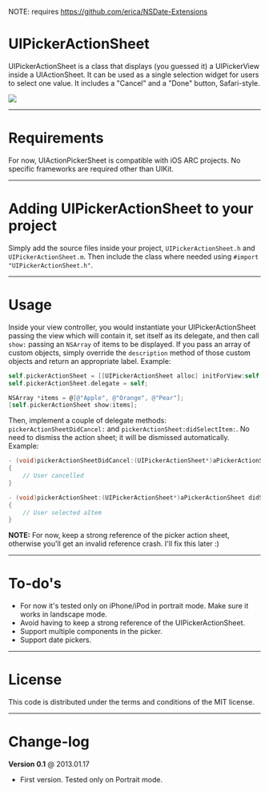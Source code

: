 NOTE: requires https://github.com/erica/NSDate-Extensions

UIPickerActionSheet
===

UIPickerActionSheet is a class that displays (you guessed it) a UIPickerView inside a UIActionSheet. It can be used as a single selection widget for users to select one value. It includes a "Cancel" and a "Done" button, Safari-style.

![](http://i.imgur.com/BVnJ8.png)

---
Requirements
===

For now, UIActionPickerSheet is compatible with iOS ARC projects. No specific frameworks are required other than UIKit.

---
Adding UIPickerActionSheet to your project
===

Simply add the source files inside your project,  `UIPickerActionSheet.h` and `UIPickerActionSheet.m`. Then include the class where needed using `#import "UIPickerActionSheet.h"`.

---
Usage
===
Inside your view controller, you would instantiate your UIPickerActionSheet passing the view which will contain it, set itself as its delegate, and then call `show:` passing an `NSArray` of items to be displayed. If you pass an array of custom objects, simply override the `description` method of those custom objects and return an appropriate label. Example:

```objective-c
self.pickerActionSheet = [[UIPickerActionSheet alloc] initForView:self.view];
self.pickerActionSheet.delegate = self;

NSArray *items = @[@"Apple", @"Orange", @"Pear"];
[self.pickerActionSheet show:items];
```

Then, implement a couple of delegate methods: `pickerActionSheetDidCancel:` and `pickerActionSheet:didSelectItem:`. No need to dismiss the action sheet; it will be dismissed automatically. Example:

```objective-c
- (void)pickerActionSheetDidCancel:(UIPickerActionSheet*)aPickerActionSheet
{
    // User cancelled
}

- (void)pickerActionSheet:(UIPickerActionSheet*)aPickerActionSheet didSelectItem:(id)aItem
{
    // User selected aItem
}
```

**NOTE:** For now, keep a strong reference of the picker action sheet, otherwise you'll get an invalid reference crash. I'll fix this later :)

---
To-do's
===

- For now it's tested only on iPhone/iPod in portrait mode. Make sure it works in landscape mode.
- Avoid having to keep a strong reference of the UIPickerActionSheet.
- Support multiple components in the picker.
- Support date pickers.

---
License
===

This code is distributed under the terms and conditions of the MIT license. 

---
Change-log
===

**Version 0.1** @ 2013.01.17

- First version. Tested only on Portrait mode.
